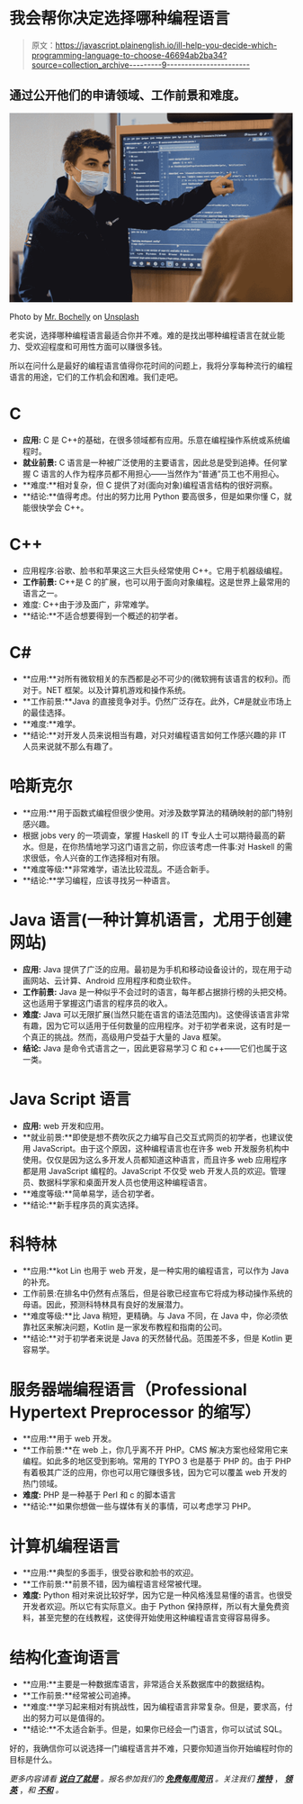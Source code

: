 # 我会帮你决定选择哪种编程语言

> 原文：<https://javascript.plainenglish.io/ill-help-you-decide-which-programming-language-to-choose-46694ab2ba34?source=collection_archive---------9----------------------->

## 通过公开他们的申请领域、工作前景和难度。

![](img/10dba066b2027bac0816c8ece970d1ef.png)

Photo by [Mr. Bochelly](https://unsplash.com/@bochelly?utm_source=medium&utm_medium=referral) on [Unsplash](https://unsplash.com?utm_source=medium&utm_medium=referral)

老实说，选择哪种编程语言最适合你并不难。难的是找出哪种编程语言在就业能力、受欢迎程度和可用性方面可以赚很多钱。

所以在问什么是最好的编程语言值得你花时间的问题上，我将分享每种流行的编程语言的用途，它们的工作机会和困难。我们走吧。

# C

*   **应用:** C 是 C++的基础，在很多领域都有应用。乐意在编程操作系统或系统编程时。
*   **就业前景:** C 语言是一种被广泛使用的主要语言，因此总是受到追捧。任何掌握 C 语言的人作为程序员都不用担心——当然作为“普通”员工也不用担心。
*   **难度:**相对复杂，但 C 提供了对(面向对象)编程语言结构的很好洞察。
*   **结论:**值得考虑。付出的努力比用 Python 要高很多，但是如果你懂 C，就能很快学会 C++。

# C++

*   应用程序:谷歌、脸书和苹果这三大巨头经常使用 C++。它用于机器级编程。
*   **工作前景:** C++是 C 的扩展，也可以用于面向对象编程。这是世界上最常用的语言之一。
*   难度: C++由于涉及面广，非常难学。
*   **结论:**不适合想要得到一个概述的初学者。

# C#

*   **应用:**对所有微软相关的东西都是必不可少的(微软拥有该语言的权利)。而对于。NET 框架。以及计算机游戏和操作系统。
*   **工作前景:**Java 的直接竞争对手。仍然广泛存在。此外，C#是就业市场上的最佳选择。
*   **难度:**难学。
*   **结论:**对开发人员来说相当有趣，对只对编程语言如何工作感兴趣的非 IT 人员来说就不那么有趣了。

# 哈斯克尔

*   **应用:**用于函数式编程但很少使用。对涉及数学算法的精确映射的部门特别感兴趣。
*   根据 jobs very 的一项调查，掌握 Haskell 的 IT 专业人士可以期待最高的薪水。但是，在你热情地学习这门语言之前，你应该考虑一件事:对 Haskell 的需求很低，令人兴奋的工作选择相对有限。
*   **难度等级:**非常难学，语法比较混乱。不适合新手。
*   **结论:**学习编程，应该寻找另一种语言。

# Java 语言(一种计算机语言，尤用于创建网站)

*   **应用:** Java 提供了广泛的应用。最初是为手机和移动设备设计的，现在用于动画网站、云计算、Android 应用程序和商业软件。
*   **工作前景:** Java 是一种似乎不会过时的语言，每年都占据排行榜的头把交椅。这也适用于掌握这门语言的程序员的收入。
*   **难度:** Java 可以无限扩展(当然只能在语言的语法范围内)。这使得该语言非常有趣，因为它可以适用于任何数量的应用程序。对于初学者来说，这有时是一个真正的挑战。然而，高级用户受益于大量的 Java 框架。
*   **结论:** Java 是命令式语言之一，因此更容易学习 C 和 c++——它们也属于这一类。

# Java Script 语言

*   **应用:** web 开发和应用。
*   **就业前景:**即使是想不费吹灰之力编写自己交互式网页的初学者，也建议使用 JavaScript。由于这个原因，这种编程语言也在许多 web 开发服务机构中使用。仅仅是因为这么多开发人员都知道这种语言，而且许多 web 应用程序都是用 JavaScript 编程的。JavaScript 不仅受 web 开发人员的欢迎。管理员、数据科学家和桌面开发人员也使用这种编程语言。
*   **难度等级:**简单易学，适合初学者。
*   **结论:**新手程序员的真实选择。

# 科特林

*   **应用:**kot Lin 也用于 web 开发，是一种实用的编程语言，可以作为 Java 的补充。
*   工作前景:在排名中仍然有点落后，但是谷歌已经宣布它将成为移动操作系统的母语。因此，预测科特林具有良好的发展潜力。
*   **难度等级:**比 Java 稍短，更精确。与 Java 不同，在 Java 中，你必须依靠社区来解决问题，Kotlin 是一家发布教程和指南的公司。
*   **结论:**对于初学者来说是 Java 的天然替代品。范围差不多，但是 Kotlin 更容易学。

# 服务器端编程语言（Professional Hypertext Preprocessor 的缩写）

*   **应用:**用于 web 开发。
*   **工作前景:**在 web 上，你几乎离不开 PHP。CMS 解决方案也经常用它来编程。如此多的地区受到影响。常用的 TYPO 3 也是基于 PHP 的。由于 PHP 有着极其广泛的应用，你也可以用它赚很多钱，因为它可以覆盖 web 开发的热门领域。
*   **难度:** PHP 是一种基于 Perl 和 c 的脚本语言
*   **结论:**如果你想做一些与媒体有关的事情，可以考虑学习 PHP。

# 计算机编程语言

*   **应用:**典型的多面手，很受谷歌和脸书的欢迎。
*   **工作前景:**前景不错，因为编程语言经常被代理。
*   **难度:** Python 相对来说比较好学，因为它是一种风格浅显易懂的语言。也很受开发者欢迎。所以它有实际意义。由于 Python 保持原样，所以有大量免费资料，甚至完整的在线教程，这使得开始使用这种编程语言变得容易得多。

# 结构化查询语言

*   **应用:**主要是一种数据库语言，非常适合关系数据库中的数据结构。
*   **工作前景:**经常被公司追捧。
*   **难度:**学习起来相对有挑战性，因为编程语言非常复杂。但是，要求高，付出的努力可以是值得的。
*   **结论:**不太适合新手。但是，如果你已经会一门语言，你可以试试 SQL。

好的，我确信你可以说选择一门编程语言并不难，只要你知道当你开始编程时你的目标是什么。

*更多内容请看* [***说白了就是***](https://plainenglish.io/) *。报名参加我们的* [***免费每周简讯***](http://newsletter.plainenglish.io/) *。关注我们* [***推特***](https://twitter.com/inPlainEngHQ) ， [***领英***](https://www.linkedin.com/company/inplainenglish/) ，*和* [***不和***](https://discord.gg/GtDtUAvyhW) *。*